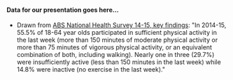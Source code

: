 #### Data for our presentation goes here...
* Drawn from [ABS National Health Survey 14-15, key findings](http://www.abs.gov.au/ausstats/abs@.nsf/mf/4364.0.55.001): 
 "In 2014-15, 55.5% of 18-64 year olds participated in sufficient physical activity in the last week (more than 150 minutes of moderate physical activity or more than 75 minutes of vigorous physical activity, or an equivalent combination of both, including walking). Nearly one in three (29.7%) were insufficiently active (less than 150 minutes in the last week) while 14.8% were inactive (no exercise in the last week)."
